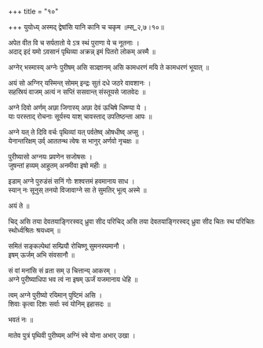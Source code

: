 +++
title = "१०"

+++
युयोध्य् अस्मद् द्वेषांसि यानि कानि च चकृम ॥म्स्_२,७।१०॥  
    
अपेत वीत वि च सर्पतातो ये ऽत्र स्थं पुराणा ये च नूतनाः ।  
अदाद् इदं यमो ऽवसानं पृथिव्या अक्रन्न् इमं पितरो लोकम् अस्मै ॥  
    
अग्नेर् भस्मास्य् अग्नेः पुरीषम् असि सञ्ज्ञानम् असि कामधरणं मयि ते कामधरणं भूयात् ॥  
    
अयं सो अग्निर् यस्मिन्त् सोमम् इन्द्रः सुतं दधे जठरे वावशानः ।  
सहस्रियं वाजम् अत्यं न सप्तिं ससवान्त् संस्तूयसे जातवेदः ॥  
    
अग्ने दिवो अर्णम् अछा जिगास्य् अछा देवं ऊचिषे धिष्ण्या ये ।  
याः परस्ताद् रोचनाः सूर्यस्य याश् चावस्ताद् उपतिष्ठन्ता आपः ॥  
    
अग्ने यत् ते दिवि वर्चः पृथिव्यां यत् पर्वतेष्व् ओषधीष्व् अप्सु ।  
येनान्तरिक्षम् उर्व् आततन्थ त्वेषः स भानुर् अर्णवो नृचक्षः ॥  
    
पुरीष्यासो अग्नयः प्रवणेन सजोषसः ।  
जुषन्तां हव्यम् आहुतम् अनमीवा इषो महीः ॥  
    
  
इडाम् अग्ने पुरुडंसं सनिं गोः शश्वत्तमं हवमानाय साध ।  
स्यान् नः सूनुस् तनयो विजावाग्ने सा ते सुमतिर् भूत्व् अस्मे ॥  
    
अयं ते ॥  
    
चिद् असि तया देवतयाङ्गिरस्वद् ध्रुवा सीद परिचिद् असि तया देवतयाङ्गिरस्वद् ध्रुवा सीद चितः स्थ परिचितः स्थोर्ध्वश्रितः श्रयध्वम् ॥  
    
समितं सङ्कल्पेथां सम्प्रियौ रोचिष्णू सुमनस्यमानौ ।  
इषम् ऊर्जम् अभि संवसानौ ॥  
    
सं वां मनांसि सं व्रता सम् उ चित्तान्य् आकरम् ।  
अग्ने पुरीष्याधिपा भव त्वं ना इषम् ऊर्जं यजमानाय धेहि ॥  
    
त्वम् अग्ने पुरीष्यो रयिमान् पुष्टिमं असि ।  
शिवाः कृत्वा दिशः सर्वाः स्वं योनिम् इहासदः ॥  
    
भवतं नः ॥  
    
मातेव पुत्रं पृथिवी पुरीष्यम् अग्निं स्वे योना अभार् उखा ।  
